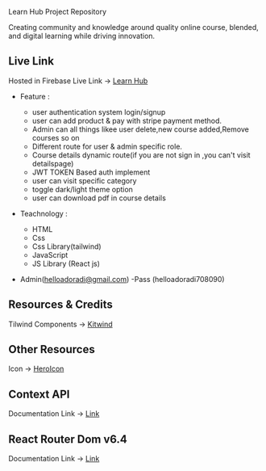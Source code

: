 Learn Hub Project Repository

Creating community and knowledge around quality online course, blended, and digital learning while driving innovation.

## Live Link

Hosted in Firebase Live Link -> [Learn Hub](https://elearning-platform-ac57f.web.app)

- Feature :
  - user authentication system login/signup
  - user can add product & pay with stripe payment method.
  - Admin can all things likee user delete,new course added,Remove courses so on
  - Different route for user & admin specific role.
  - Course details dynamic route(if you are not sign in ,you can't visit detailspage)
  - JWT TOKEN Based auth implement
  - user can visit specific category
  - toggle dark/light theme option
  - user can download pdf in course details
- Teachnology :
  - HTML
  - Css
  - Css Library(tailwind)
  - JavaScript
  - JS Library (React js)
 

- Admin(helloadoradi@gmail.com)
-Pass (helloadoradi708090)


## Resources & Credits

Tilwind Components ->
[Kitwind](https://kitwind.io/products/kometa/components)

## Other Resources

Icon -> [HeroIcon](https://heroicons.com/)

## Context API

Documentation Link -> [Link](https://reactjs.org/docs/context.html#api)

## React Router Dom v6.4

Documentation Link -> [Link](https://reactrouter.com/en/main/start/overview)
